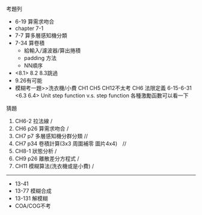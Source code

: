 考題列
* 6-19 算需求吻合
* chapter 7-1
* 7-7 算多層感知機分類
* 7-34 算卷積
	* 給輸入/濾波器/算出捲積
	* padding 方法
	* NN順序
* <8.1>  8.2 8.3跳過 
* 9.26有可能
* 模糊考一題>>洗衣機/小費
CH1 CH5 CH12不太考
CH6 法限定義
6-15-6-31  <6.3 6.4>
Unit step function v.s. step function
各種激勵函數可以看一下

猜題
1. CH6-2 拉法線 /
2. CH6 p26 算需求吻合  /
3. CH7 p7 多層感知機分群分類 //
4. CH7 p34 卷積計算(3x3 周圍補零 圖片4x4)　//
5. CH8-1 狀態分析 /
6. CH9 p26 離散差分方程式 /
7. CH11 模糊算法(洗衣機或是小費) /
---
- 13-41
- 13-77 模糊合成
- 13-131 解模糊
- COA/COG不考